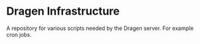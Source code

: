 # Dragen Infrastructure

A repository for various scripts needed by the Dragen server. For example cron jobs.


